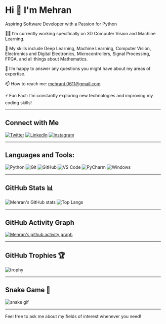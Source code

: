 # Hi 👋 I'm Mehran

Aspiring Software Developer with a Passion for Python

👨‍💻 I’m currently working specifically on 3D Computer Vision and Machine Learning.

🌱 My skills include Deep Learning, Machine Learning, Computer Vision, Electronics and Digital Electronics, Microcontrollers, Signal Processing, FPGA, and all things about Mathematics.

💬 I’m happy to answer any questions you might have about my areas of expertise.

📫 How to reach me: mehrant.0611@gmail.com

⚡ Fun Fact: I'm constantly exploring new technologies and improving my coding skills!

---

## Connect with Me
[![Twitter](https://img.shields.io/badge/chatri_brahim-1DA1F2?style=for-the-badge&logo=twitter&logoColor=white)](https://twitter.com/chatri_brahim)
[![LinkedIn](https://img.shields.io/badge/brahim--chatri-0A66C2?style=for-the-badge&logo=linkedin&logoColor=white)](https://www.linkedin.com/in/brahim-chatri-23a397280/)
[![Instagram](https://img.shields.io/badge/brahim_chatri-E4405F?style=for-the-badge&logo=instagram&logoColor=white)](https://www.instagram.com/brahim_chatri/)

---

## Languages and Tools:
![Python](https://img.shields.io/badge/python-3776AB?style=for-the-badge&logo=python&logoColor=white)
![Git](https://img.shields.io/badge/git-F05032?style=for-the-badge&logo=git&logoColor=white)
![GitHub](https://img.shields.io/badge/github-181717?style=for-the-badge&logo=github&logoColor=white)
![VS Code](https://img.shields.io/badge/VS%20Code-007ACC?style=for-the-badge&logo=visual-studio-code&logoColor=white)
![PyCharm](https://img.shields.io/badge/PyCharm-000000?style=for-the-badge&logo=PyCharm&logoColor=white)
![Windows](https://img.shields.io/badge/windows-0078D6?style=for-the-badge&logo=windows&logoColor=white)

---

## GitHub Stats 📊

![Mehran's GitHub stats](https://github-readme-stats.vercel.app/api?username=MehranTamjidi&show_icons=true&theme=radical)
![Top Langs](https://github-readme-stats.vercel.app/api/top-langs/?username=MehranTamjidi&layout=compact&theme=radical)

---

## GitHub Activity Graph

[![Mehran's github activity graph](https://activity-graph.herokuapp.com/graph?username=MehranTamjidi&bg_color=000000&color=00ff00&line=00ff00&point=ffffff&hide_border=true)](https://github.com/MehranTamjidi/github-readme-activity-graph)

---

## GitHub Trophies 🏆

![trophy](https://github-profile-trophy.vercel.app/?username=MehranTamjidi&theme=radical)

---

## Snake Game 🐍

![snake gif](https://github.com/MehranTamjidi/MehranTamjidi/blob/output/github-contribution-grid-snake.svg)

---

Feel free to ask me about my fields of interest whenever you need!

